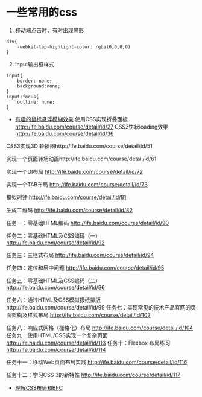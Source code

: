 # 一些常用的css

1. 移动端点击时，有时出现黑影

```
div{
    -webkit-tap-highlight-color: rgba(0,0,0,0)
}
```

2. input输出框样式

```
input{
    border: none;
    background:none;
}
input:focus{
    outline: none;
}
```

- [有趣的鼠标悬浮模糊效果](http://ife.baidu.com/course/detail/id/14)
使用CSS实现折叠面板 http://ife.baidu.com/course/detail/id/27
CSS3饼状loading效果 http://ife.baidu.com/course/detail/id/36

CSS3实现3D 轮播图http://ife.baidu.com/course/detail/id/51

实现一个页面转场动画http://ife.baidu.com/course/detail/id/61

实现一个UI布局 http://ife.baidu.com/course/detail/id/72

实现一个TAB布局  http://ife.baidu.com/course/detail/id/73

模拟时钟 http://ife.baidu.com/course/detail/id/81

生成二维码 http://ife.baidu.com/course/detail/id/82



任务一：零基础HTML编码 http://ife.baidu.com/course/detail/id/90

任务二：零基础HTML及CSS编码（一） http://ife.baidu.com/course/detail/id/92

任务三：三栏式布局 http://ife.baidu.com/course/detail/id/94

任务四：定位和居中问题  http://ife.baidu.com/course/detail/id/95

任务五：零基础HTML及CSS编码（二）http://ife.baidu.com/course/detail/id/96

任务六：通过HTML及CSS模拟报纸排版http://ife.baidu.com/course/detail/id/99
任务七：实现常见的技术产品官网的页面架构及样式布局 http://ife.baidu.com/course/detail/id/102

任务八：响应式网格（栅格化）布局 http://ife.baidu.com/course/detail/id/104
任务九：使用HTML/CSS实现一个复杂页面 http://ife.baidu.com/course/detail/id/113
任务十：Flexbox 布局练习  http://ife.baidu.com/course/detail/id/114

任务十一：移动Web页面布局实践 http://ife.baidu.com/course/detail/id/116

任务十二：学习CSS 3的新特性  http://ife.baidu.com/course/detail/id/117

- [理解CSS布局和BFC](https://www.w3cplus.com/css/understanding-css-layout-block-formatting-context.html)